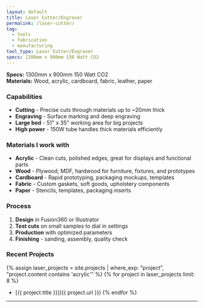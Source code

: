 ```yaml
---
layout: default
title: Laser Cutter/Engraver
permalink: /laser-cutter/
tag:
  - tools
  - fabrication
  - manufacturing
tool_type: Laser Cutter/Engraver
specs: 1300mm x 900mm 150 Watt CO2
---
```


**Specs:** 1300mm x 900mm 150 Watt CO2  
**Materials:** Wood, acrylic, cardboard, fabric, leather, paper

### Capabilities

- **Cutting** - Precise cuts through materials up to ~20mm thick
- **Engraving** - Surface marking and deep engraving
- **Large bed** - 51" x 35" working area for big projects
- **High power** - 150W tube handles thick materials efficiently

### Materials I work with

- **Acrylic** - Clean cuts, polished edges, great for displays and functional parts
- **Wood** - Plywood, MDF, hardwood for furniture, fixtures, and prototypes  
- **Cardboard** - Rapid prototyping, packaging mockups, templates
- **Fabric** - Custom gaskets, soft goods, upholstery components
- **Paper** - Stencils, templates, packaging inserts

### Process

1. **Design** in Fusion360 or Illustrator
2. **Test cuts** on small samples to dial in settings
3. **Production** with optimized parameters
4. **Finishing** - sanding, assembly, quality check

### Recent Projects

{% assign laser_projects = site.projects | where_exp: "project", "project.content contains 'acrylic'" %}
{% for project in laser_projects limit: 8 %}
- [{{ project.title }}]({{ project.url }})
{% endfor %}

---
